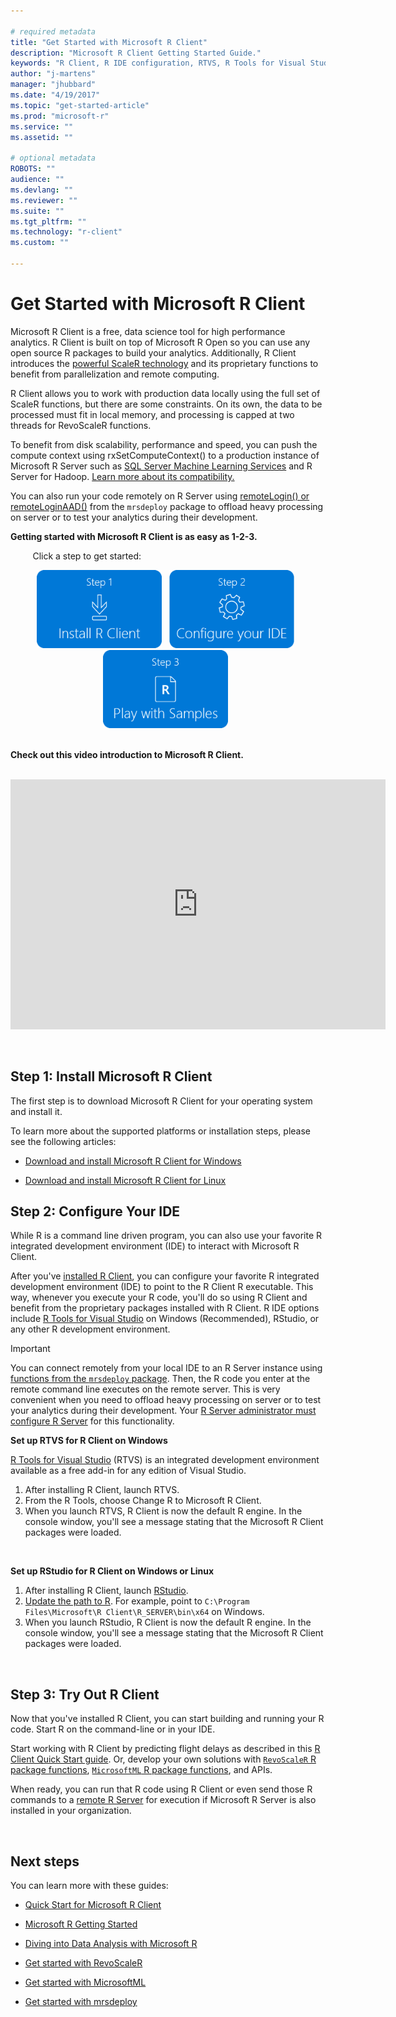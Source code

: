 ```yaml
---

# required metadata
title: "Get Started with Microsoft R Client"
description: "Microsoft R Client Getting Started Guide."
keywords: "R Client, R IDE configuration, RTVS, R Tools for Visual Studio, Microsoft R Client"
author: "j-martens"
manager: "jhubbard"
ms.date: "4/19/2017"
ms.topic: "get-started-article"
ms.prod: "microsoft-r"
ms.service: ""
ms.assetid: ""

# optional metadata
ROBOTS: ""
audience: ""
ms.devlang: ""
ms.reviewer: ""
ms.suite: ""
ms.tgt_pltfrm: ""
ms.technology: "r-client"
ms.custom: ""

---
```


# Get Started with Microsoft R Client

Microsoft R Client is a free, data science tool for high performance analytics.  R Client is built on top of Microsoft R Open so you can use any open source R packages to build your analytics. Additionally, R Client introduces the [powerful ScaleR technology](scaler-getting-started.md) and its proprietary functions to benefit from parallelization and remote computing. 

R Client allows you to work with production data locally using the full set of ScaleR functions, but there are some constraints.  On its own, the data to be processed must fit in local memory, and processing is capped at two threads for RevoScaleR functions. 

To benefit from disk scalability, performance and speed, you can push the compute context using rxSetComputeContext() to a production instance of Microsoft R Server such as [SQL Server Machine Learning Services](https://msdn.microsoft.com/en-us/library/mt604845.aspx) and R Server for Hadoop. [Learn more about its compatibility.](r-client-compatibility.md) 

You can also run your code remotely on R Server using [remoteLogin() or remoteLoginAAD()](/operationalize/remote-execution.md) from the `mrsdeploy` package to offload heavy processing on server or to test your analytics during their development.

**Getting started with Microsoft R Client is as easy as 1-2-3.**

&nbsp;&nbsp;&nbsp;&nbsp;&nbsp;&nbsp;&nbsp;&nbsp;&nbsp;Click a step to get started:
<br>
<div align=center>
<a href="#installrclient" title="Click Step 1"><img src="./media/rclient/Step1.png" width=200 /></a>&nbsp;&nbsp;
<a href="#configure-ide" title="Click Step 2"><img src="./media/rclient/Step2.png" width=200  /></a>&nbsp;&nbsp;
<a href="#try-r-client" title="Click Step 3"><img src="./media/rclient/Step3.png" width=200  /></a>&nbsp;&nbsp;
</div>

<br>

**Check out this video introduction to Microsoft R Client.**

<br>

<div align=center><iframe src="https://channel9.msdn.com/blogs/MicrosoftR/Microsoft-Introduces-new-free-Microsoft-R-Client/player" width="600" height="400" allowFullScreen frameBorder="0"></iframe></div>
 
<br><a name="installrclient"></a>

## Step 1: Install Microsoft R Client 

The first step is to download Microsoft R Client for your operating system and install it.

To learn more about the supported platforms or installation steps, please see the following articles:

+ [Download and install Microsoft R Client for Windows](r-client-install-windows.md)

+ [Download and install Microsoft R Client for Linux](r-client-install-linux.md)


<a name="configure-ide"></a>

## Step 2: Configure Your IDE

While R is a command line driven program, you can also use your favorite R integrated development environment (IDE) to interact with Microsoft R Client. 

After you've [installed R Client](#installrclient), you can configure your favorite R integrated development environment (IDE) to point to the R Client R executable. This way, whenever you execute your R code, you'll do so using R Client and benefit from the proprietary packages installed with R Client.  R IDE options include [R Tools for Visual Studio](https://msdn.microsoft.com/en-us/library/mt721271.aspx#Anchor_1) on Windows (Recommended), RStudio, or any other R development environment.<br>

>[!IMPORTANT]
>You can connect remotely from your local IDE to an R Server instance using [functions from the `mrsdeploy` package](/operationalize/remote-execution.md). Then, the R code you enter at the remote command line executes on the remote server. This is very convenient when you need to offload heavy processing on server or to test your analytics during their development. Your [R Server administrator must configure R Server](/operationalize/configure-enterprise.md) for this functionality.

**Set up RTVS for R Client on Windows**

[R Tools for Visual Studio](https://msdn.microsoft.com/en-us/library/mt721271.aspx#Anchor_1) (RTVS) is an integrated development environment available as a free add-in for any edition of Visual Studio.  

  1. After installing R Client, launch RTVS.
  1. From the R Tools, choose Change R to Microsoft R Client.
  1. When you launch RTVS, R Client is now the default R engine. In the console window, you'll see a message stating that the Microsoft R Client packages were loaded.

<br>

**Set up RStudio for R Client on Windows or Linux**

  1. After installing R Client, launch [RStudio](https://www.rstudio.com/products/rstudio/download2/).
  1. [Update the path to R](https://support.rstudio.com/hc/en-us/articles/200486138-Using-Different-Versions-of-R). For example, point to `C:\Program Files\Microsoft\R Client\R_SERVER\bin\x64` on Windows.
  1. When you launch RStudio, R Client is now the default R engine. In the console window, you'll see a message stating that the Microsoft R Client packages were loaded.

<br><a name="try-r-client"></a>

## Step 3: Try Out R Client

Now that you've installed R Client, you can start building and running your R code. Start R on the command-line or in your IDE. 

Start working with R Client by predicting flight delays as described in this [R Client Quick Start guide](microsoft-r-quick-start.md). Or, develop your own solutions with [`RevoScaleR` R package functions](/scaler/scaler.md), [`MicrosoftML` R package functions](/microsoftml/microsoftml.md), and APIs. 

When ready, you can run that R code using R Client or even send those R commands to a [remote R Server](/operationalize/remote-execution.md) for execution if Microsoft R Server is also installed in your organization. 

<br>

## Next steps

You can learn more with these guides:

+ [Quick Start for Microsoft R Client](microsoft-r-quick-start.md) 

+ [Microsoft R Getting Started](microsoft-r-getting-started.md) 

+ [Diving into Data Analysis with Microsoft R](data-analysis-in-microsoft-r.md)

+ [Get started with RevoScaleR](microsoft-r-get-started-node.md)

+ [Get started with MicrosoftML](microsoftml-get-started.md)

+ [Get started with mrsdeploy](mrsdeploy/mrsdeploy.md)
